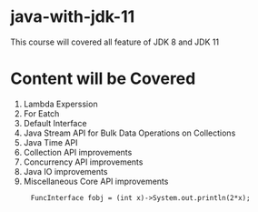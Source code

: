 # java-with-jdk-11

This course will covered all feature of JDK 8 and JDK 11

Content will be Covered
===========================

1. Lambda Experssion
2. For Eatch
3. Default Interface
4. Java Stream API for Bulk Data Operations on Collections
5. Java Time API
6. Collection API improvements
7. Concurrency API improvements
8. Java IO improvements
9. Miscellaneous Core API improvements

```
	 FuncInterface fobj = (int x)->System.out.println(2*x); 
  
```